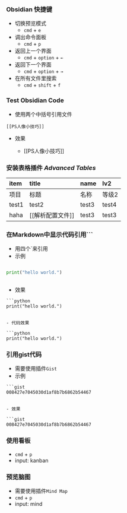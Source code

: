 ### Obsidian 快捷键

- 切换预览模式
  - `cmd` + `e`
- 调出命令面板
  - `cmd` + `p`
- 返回上一个界面
  - `cmd` + `option` + `←`
- 返回下一个界面
  - `cmd` + `option` + `→`
- 在所有文件里搜索
  - `cmd` + `shift` + `f`

### Test Obsidian Code

- 使用两个中括号引用文件

```
[[PS人像小技巧]]
```

- 效果
  
  - [[PS人像小技巧]]

### 安装表格插件 *Advanced Tables*

| item  | title      | name  | lv2   |
|:----- |:---------- |:----- |:----- |
| 项目    | 标题         | 名称    | 等级2   |
| test1 | test2      | test3 | test4 |
| haha  | [[解析配置文件]] | test3 | test3 |

### 在Markdown中显示代码引用```

- 用四个`来引用
- 示例

```

```

```python
print("hello world.")
```

```
```

- 效果

```
```python
print("hello world.")
```
```

- 代码效果

```python
print("hello world.")
```

### 引用gist代码

- 需要使用插件`Gist`
- 示例

```
```gist
008427e7045030d1af8b7b6862b54467
```
```

- 效果

```gist
008427e7045030d1af8b7b6862b54467
```

### 使用看板

- `cmd` + `p`
- input: kanban

### 预览脑图

- 需要使用插件`Mind Map`
- `cmd` + `p`
- input: mind
```
